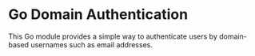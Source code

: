 # Go Domain Authentication

This Go module provides a simple way to authenticate users by domain-based usernames such as email addresses.
